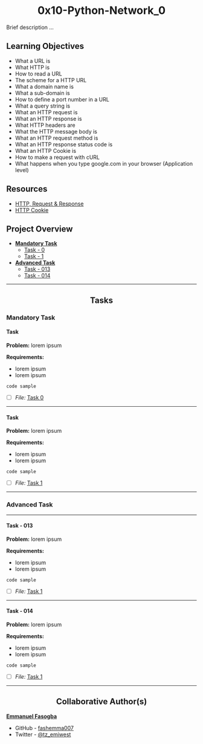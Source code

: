<h1 style="text-align: center;">0x10-Python-Network_0</h1>

Brief description ...

## Learning Objectives
* What a URL is
* What HTTP is
* How to read a URL
* The scheme for a HTTP URL
* What a domain name is
* What a sub-domain is
* How to define a port number in a URL
* What a query string is
* What an HTTP request is
* What an HTTP response is
* What HTTP headers are
* What the HTTP message body is
* What an HTTP request method is
* What an HTTP response status code is
* What an HTTP Cookie is
* How to make a request with cURL
* What happens when you type google.com in your browser (Application level)

## Resources
* [HTTP, Request & Response](https://www3.ntu.edu.sg/home/ehchua/programming/webprogramming/HTTP_Basics.html)
* [HTTP Cookie](https://developer.mozilla.org/en-US/docs/Web/HTTP/Cookies)


## Project Overview

- [**Mandatory Task**](#mandatory-task)
	- [Task - 0](link_to_file)
	- [Task - 1](link_to_file)
- [**Advanced Task**](#advanced-task)
	- [Task - 013](link_to_file)
	- [Task - 014](link_to_file)

---



<h2 style="text-align: center;">Tasks</h2>

### Mandatory Task
#### Task

**Problem:** lorem ipsum

**Requirements:**
* lorem ipsum
* lorem ipsum

```
code sample
```
- [ ] *File:* [Task 0](link_to_file)

---

#### Task

**Problem:** lorem ipsum

**Requirements:**
* lorem ipsum
* lorem ipsum

```
code sample
```
- [ ] *File:* [Task 1](link_to_file)


---

### Advanced Task

---
#### Task - 013
**Problem:** lorem ipsum

**Requirements:**
* lorem ipsum
* lorem ipsum

```
code sample
```
- [ ] *File:* [Task 1](link_to_file)

---

#### Task - 014

**Problem:** lorem ipsum

**Requirements:**
* lorem ipsum
* lorem ipsum

```
code sample
```
- [ ] *File:* [Task 1](link_to_file)

---

<h2 style="text-align: center;">Collaborative Author(s)</h2>

[**Emmanuel Fasogba**](https://www.linkedin.com/in/emmanuelofasogba/)
- GitHub - [fashemma007](https://github.com/fashemma007)
- Twitter - [@tz_emiwest](https://www.twitter.com/tz_emiwest)

